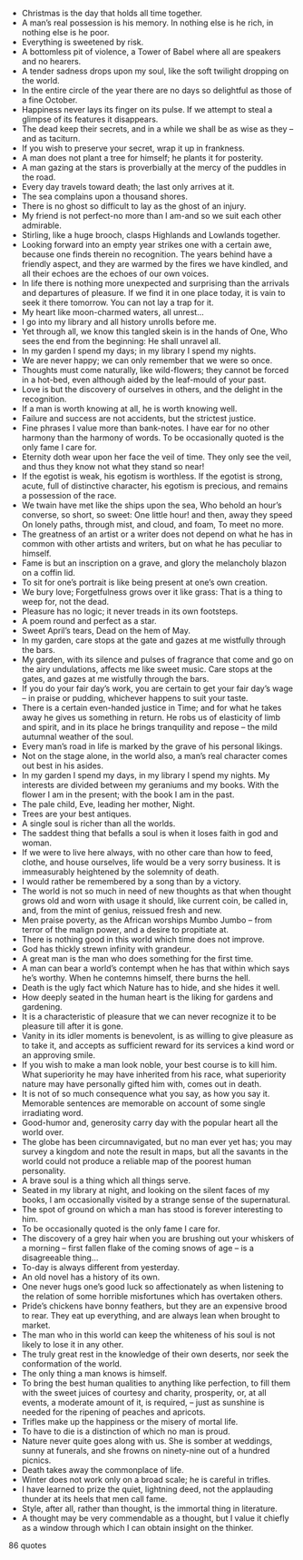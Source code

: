  - Christmas is the day that holds all time together.
 - A man’s real possession is his memory. In nothing else is he rich, in nothing else is he poor.
 - Everything is sweetened by risk.
 - A bottomless pit of violence, a Tower of Babel where all are speakers and no hearers.
 - A tender sadness drops upon my soul, like the soft twilight dropping on the world.
 - In the entire circle of the year there are no days so delightful as those of a fine October.
 - Happiness never lays its finger on its pulse. If we attempt to steal a glimpse of its features it disappears.
 - The dead keep their secrets, and in a while we shall be as wise as they – and as taciturn.
 - If you wish to preserve your secret, wrap it up in frankness.
 - A man does not plant a tree for himself; he plants it for posterity.
 - A man gazing at the stars is proverbially at the mercy of the puddles in the road.
 - Every day travels toward death; the last only arrives at it.
 - The sea complains upon a thousand shores.
 - There is no ghost so difficult to lay as the ghost of an injury.
 - My friend is not perfect-no more than I am-and so we suit each other admirable.
 - Stirling, like a huge brooch, clasps Highlands and Lowlands together.
 - Looking forward into an empty year strikes one with a certain awe, because one finds therein no recognition. The years behind have a friendly aspect, and they are warmed by the fires we have kindled, and all their echoes are the echoes of our own voices.
 - In life there is nothing more unexpected and surprising than the arrivals and departures of pleasure. If we find it in one place today, it is vain to seek it there tomorrow. You can not lay a trap for it.
 - My heart like moon-charmed waters, all unrest...
 - I go into my library and all history unrolls before me.
 - Yet through all, we know this tangled skein is in the hands of One, Who sees the end from the beginning: He shall unravel all.
 - In my garden I spend my days; in my library I spend my nights.
 - We are never happy; we can only remember that we were so once.
 - Thoughts must come naturally, like wild-flowers; they cannot be forced in a hot-bed, even although aided by the leaf-mould of your past.
 - Love is but the discovery of ourselves in others, and the delight in the recognition.
 - If a man is worth knowing at all, he is worth knowing well.
 - Failure and success are not accidents, but the strictest justice.
 - Fine phrases I value more than bank-notes. I have ear for no other harmony than the harmony of words. To be occasionally quoted is the only fame I care for.
 - Eternity doth wear upon her face the veil of time. They only see the veil, and thus they know not what they stand so near!
 - If the egotist is weak, his egotism is worthless. If the egotist is strong, acute, full of distinctive character, his egotism is precious, and remains a possession of the race.
 - We twain have met like the ships upon the sea, Who behold an hour’s converse, so short, so sweet: One little hour! and then, away they speed On lonely paths, through mist, and cloud, and foam, To meet no more.
 - The greatness of an artist or a writer does not depend on what he has in common with other artists and writers, but on what he has peculiar to himself.
 - Fame is but an inscription on a grave, and glory the melancholy blazon on a coffin lid.
 - To sit for one’s portrait is like being present at one’s own creation.
 - We bury love; Forgetfulness grows over it like grass: That is a thing to weep for, not the dead.
 - Pleasure has no logic; it never treads in its own footsteps.
 - A poem round and perfect as a star.
 - Sweet April’s tears, Dead on the hem of May.
 - In my garden, care stops at the gate and gazes at me wistfully through the bars.
 - My garden, with its silence and pulses of fragrance that come and go on the airy undulations, affects me like sweet music. Care stops at the gates, and gazes at me wistfully through the bars.
 - If you do your fair day’s work, you are certain to get your fair day’s wage – in praise or pudding, whichever happens to suit your taste.
 - There is a certain even-handed justice in Time; and for what he takes away he gives us something in return. He robs us of elasticity of limb and spirit, and in its place he brings tranquility and repose – the mild autumnal weather of the soul.
 - Every man’s road in life is marked by the grave of his personal likings.
 - Not on the stage alone, in the world also, a man’s real character comes out best in his asides.
 - In my garden I spend my days, in my library I spend my nights. My interests are divided between my geraniums and my books. With the flower I am in the present; with the book I am in the past.
 - The pale child, Eve, leading her mother, Night.
 - Trees are your best antiques.
 - A single soul is richer than all the worlds.
 - The saddest thing that befalls a soul is when it loses faith in god and woman.
 - If we were to live here always, with no other care than how to feed, clothe, and house ourselves, life would be a very sorry business. It is immeasurably heightened by the solemnity of death.
 - I would rather be remembered by a song than by a victory.
 - The world is not so much in need of new thoughts as that when thought grows old and worn with usage it should, like current coin, be called in, and, from the mint of genius, reissued fresh and new.
 - Men praise poverty, as the African worships Mumbo Jumbo – from terror of the malign power, and a desire to propitiate at.
 - There is nothing good in this world which time does not improve.
 - God has thickly strewn infinity with grandeur.
 - A great man is the man who does something for the first time.
 - A man can bear a world’s contempt when he has that within which says he’s worthy. When he contemns himself, there burns the hell.
 - Death is the ugly fact which Nature has to hide, and she hides it well.
 - How deeply seated in the human heart is the liking for gardens and gardening.
 - It is a characteristic of pleasure that we can never recognize it to be pleasure till after it is gone.
 - Vanity in its idler moments is benevolent, is as willing to give pleasure as to take it, and accepts as sufficient reward for its services a kind word or an approving smile.
 - If you wish to make a man look noble, your best course is to kill him. What superiority he may have inherited from his race, what superiority nature may have personally gifted him with, comes out in death.
 - It is not of so much consequence what you say, as how you say it. Memorable sentences are memorable on account of some single irradiating word.
 - Good-humor and, generosity carry day with the popular heart all the world over.
 - The globe has been circumnavigated, but no man ever yet has; you may survey a kingdom and note the result in maps, but all the savants in the world could not produce a reliable map of the poorest human personality.
 - A brave soul is a thing which all things serve.
 - Seated in my library at night, and looking on the silent faces of my books, I am occasionally visited by a strange sense of the supernatural.
 - The spot of ground on which a man has stood is forever interesting to him.
 - To be occasionally quoted is the only fame I care for.
 - The discovery of a grey hair when you are brushing out your whiskers of a morning – first fallen flake of the coming snows of age – is a disagreeable thing...
 - To-day is always different from yesterday.
 - An old novel has a history of its own.
 - One never hugs one’s good luck so affectionately as when listening to the relation of some horrible misfortunes which has overtaken others.
 - Pride’s chickens have bonny feathers, but they are an expensive brood to rear. They eat up everything, and are always lean when brought to market.
 - The man who in this world can keep the whiteness of his soul is not likely to lose it in any other.
 - The truly great rest in the knowledge of their own deserts, nor seek the conformation of the world.
 - The only thing a man knows is himself.
 - To bring the best human qualities to anything like perfection, to fill them with the sweet juices of courtesy and charity, prosperity, or, at all events, a moderate amount of it, is required, – just as sunshine is needed for the ripening of peaches and apricots.
 - Trifles make up the happiness or the misery of mortal life.
 - To have to die is a distinction of which no man is proud.
 - Nature never quite goes along with us. She is somber at weddings, sunny at funerals, and she frowns on ninety-nine out of a hundred picnics.
 - Death takes away the commonplace of life.
 - Winter does not work only on a broad scale; he is careful in trifles.
 - I have learned to prize the quiet, lightning deed, not the applauding thunder at its heels that men call fame.
 - Style, after all, rather than thought, is the immortal thing in literature.
 - A thought may be very commendable as a thought, but I value it chiefly as a window through which I can obtain insight on the thinker.

86 quotes